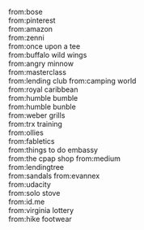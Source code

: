 


from:bose  
from:pinterest  
from:amazon  
from:zenni  
from:once upon a tee  
from:buffalo wild wings  
from:angry minnow   
from:masterclass  
from:lending club 
from:camping world  
from:royal caribbean  
from:humble bumble  
from:humble bunble  
from:weber grills  
from:trx training  
from:ollies  
from:fabletics  
from:things to do embassy  
from:the cpap shop
from:medium  
from:lendingtree  
from:sandals
from:evannex  
from:udacity  
from:solo stove  
from:id.me  
from:virginia lottery  
from:hike footwear  















